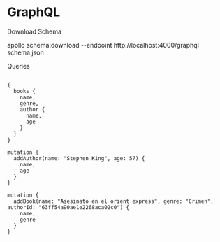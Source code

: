 # GraphQL

Download Schema

apollo schema:download --endpoint http://localhost:4000/graphql schema.json

Queries

```

{
  books {
    name,
    genre,
    author {
      name,
      age
    }
  }
}

mutation {
  addAuthor(name: "Stephen King", age: 57) {
    name,
    age
  }
}

mutation {
  addBook(name: "Asesinato en el orient express", genre: "Crimen", authorId: "63ff54a90ae1e2268aca02c0") {
    name,
    genre
  }
}

```
